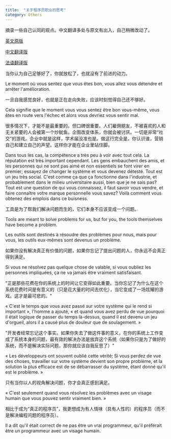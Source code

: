 ```yaml
---
title:  "关于程序员职业的思考"
category: Others
---
```

摘录一些自己认同的观点。中文翻译多处与原文有出入，自己稍微改动了。

[英文原版](http://ferd.ca/the-little-printf.html)

[中文翻译版](http://www.cnblogs.com/xueweihan/p/5220513.html)

[法语翻译版](http://www.cipherbliss.com/le-petit-printf/)

当你认为自己足够好了，你就放松了，也就没有了前进的动力。

Le moment où vous sentez que vous êtes bon, vous allez vous détendre et arrêter l'amélioration.

一旦自我感觉良好，也就是正在走向失败，应该时刻觉得自己还不够好。

Cela signifie que le moment vous vous sentez être bon vous-même, vous êtes en route vers l'échec et alors vous devriez vous sentir mal.

很多情况下，才能不是最重要的。但口碑很重要。人们雇佣朋友，不被喜欢的人和无关紧要的人会被第一个炒鱿鱼。企图改变体系，你就会被讨厌。一切是非常“社交”的游戏。企业中就是这样，学术届没准也是。做这行完全是，你认识谁，营销自己和建立自己的声望。这样你才能在企业里站住脚。

Dans tous les cas, la compétence a très peu à voir avec tout cela. La réputation est très important cependant. Les gens embauchent des amis, et les personnes qui ne sont pas aimé et non essentiels se font virer en premier; essayez de changer le système et vous devenez détesté. Tout est un jeu très social. C'est comme ça que ça fonctionne dans l'industrie, et probablement dans le milieu universitaire aussi, bien que je ne sais pas? Tout est une question de qui vous connaissez, il faut savoir vous vendre, et faire connaître votre marque personnelle vous savez? Voilà comment vous obtenez des emplois dans ce buisness.

工具是为了帮我们解决问题而生的，它们本身不应该变成一个问题。

Tools are meant to solve problems for us, but for you, the tools themselves have become a problem.

Les outils sont destinés à résoudre des problèmes pour nous, mais pour vous, les outils eux-mêmes sont devenus un problème.

<!--more-->

如果你没有解决真正有价值的问题，如果你忘记了提出问题的人，你永远不会真正得到满足。

Si vous ne résolvez pas quelque chose de valable, si vous oubliez les personnes impliquées, ça ne va jamais être vraiment satisfaisant.

"正是那些花费在你的系统上的时间让它变得如此重要。当你忘记了为什么在这个系统花费时间是有意义的（只是花大量的时间去优化），当它变成了一场炫耀的游戏。这才是最可悲的。"

« C'est le temps que vous avez passé sur votre système qui le rend si important », l'homme a ajouté, « et quand vous avez perdu de vue pourquoi il était logique de passer du temps là-dessus, quand il est devenu un jeu d'orgueil, alors il a causé plus de douleur que de soulagement. »

"开发者经常忘记这个事实。如果你失去了做这件事的意义，在你的系统上工作变成了系统本身的问题，最有效的解决办法是放弃这个系统（如果你只是为了做好的系统，而不是解决实际问题，那你就应该自我反思了）"

« Les développeurs ont souvent oublié cette vérité; Si vous perdez de vue des choses, travailler sur votre système devient son propre problème, et la solution la plus efficace est de se débarrasser du système, étant donné qu'il est le problème. »

只有当你以人的视角解决问题，你才会真正感到满足。

« C'est seulement quand vous résolvez les problèmes avec un visage humain que vous pouvez sentir vraiment bien. »

相比于成为“真正的程序员”，我更想成为有人情味（具有人性的）的程序员（而不是解决编程问题的程序员）。

Il a dit qu'il était correct de ne pas être un vrai programmeur, qu'il préférait être un programmeur avec un visage humain.
